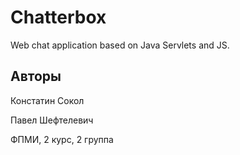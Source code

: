 # Chatterbox
Web chat application based on Java Servlets and JS.

## Авторы

Констатин Сокол

Павел Шефтелевич

ФПМИ, 2 курс, 2 группа
